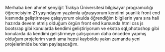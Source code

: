 Merhaba ben ahmet şenyiğit Trakya Üniversitesi bilgisayar programcılığı öğrencisiyim 21 yaşındayım yazılımla uğraşıyorum kendimi şuanlık front end kısmında geliştirmeye çalışıyorum
okulda öğrendiğim bilgilerin yanı sıra hali hazırda devem etmiş olduğum örgün front end kursunda html css js bootsrap gibi konularda kendimi geliştiriyorum ve ekstra sql,photoshop gibi konularda da 
kendimi geliştirmeye çalışıyorum daha önceden yapmış olduğum projelerim vardı ama hepsi kayboldu yakın zamanda yeni  projelerimide burdan paylaşacağım.
